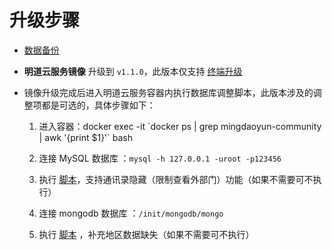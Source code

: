 # 升级步骤

- [数据备份](https://github.com/mingdaocom/private-deployment/wiki/%E5%8D%95%E6%9C%BA%E6%A8%A1%E5%BC%8F%E6%95%B0%E6%8D%AE%E5%A4%87%E4%BB%BD%E4%B8%8E%E8%BF%98%E5%8E%9F)
   
- **明道云服务镜像** 升级到 `v1.1.0`，此版本仅支持 [终端升级](https://github.com/mingdaocom/private-deployment/wiki/%E7%89%88%E6%9C%AC%E5%8D%87%E7%BA%A7#%E7%BB%88%E7%AB%AF%E5%8D%87%E7%BA%A7)

- 镜像升级完成后进入明道云服务容器内执行数据库调整脚本，此版本涉及的调整项都是可选的，具体步骤如下：

  1. 进入容器：docker exec -it  \`docker ps | grep mingdaoyun-community | awk '{print $1}'\` bash

  2. 连接 MySQL 数据库 ：`mysql -h 127.0.0.1 -uroot -p123456` 

  3. 执行 [脚本](https://github.com/mingdaocom/private-deployment/tree/master/docs/upgrade/1.1.0/db/mysql/DDL.sql)，支持通讯录隐藏（限制查看外部门）功能（如果不需要可不执行）

  4. 连接 mongodb 数据库 ：`/init/mongodb/mongo` 

  5. 执行 [脚本](https://github.com/mingdaocom/private-deployment/tree/master/docs/upgrade/1.1.0/db/mongodb/DML.sql) ，补充地区数据缺失（如果不需要可不执行）





